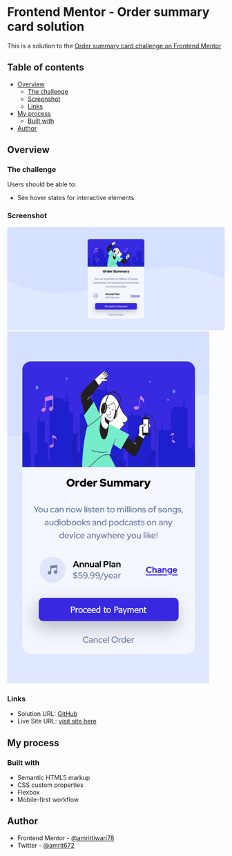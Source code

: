 # Frontend Mentor - Order summary card solution

This is a solution to the [Order summary card challenge on Frontend Mentor](https://www.frontendmentor.io/challenges/order-summary-component-QlPmajDUj)

## Table of contents

- [Overview](#overview)
  - [The challenge](#the-challenge)
  - [Screenshot](#screenshot)
  - [Links](#links)
- [My process](#my-process)
  - [Built with](#built-with)
- [Author](#author)

## Overview

### The challenge

Users should be able to:

- See hover states for interactive elements

### Screenshot

![](./screenshot_desktop.png)
![](./screenshot_mobile.png)

### Links

- Solution URL: [GitHub](https://github.com/amrittiwari78/Order-Summary-Component)
- Live Site URL: [visit site here](https://order-summary-component-rosy-pi.vercel.app/)

## My process

### Built with

- Semantic HTML5 markup
- CSS custom properties
- Flexbox
- Mobile-first workflow

## Author

- Frontend Mentor - [@amrittiwari78](https://www.frontendmentor.io/profile/amrittiwari78)
- Twitter - [@amrit672](https://www.twitter.com/amrit672)
